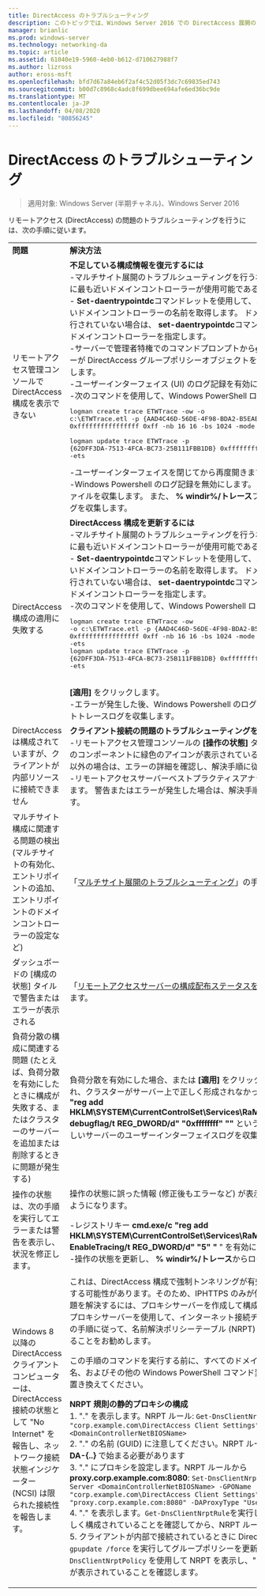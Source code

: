 ```yaml
---
title: DirectAccess のトラブルシューティング
description: このトピックでは、Windows Server 2016 での DirectAccess 展開のトラブルシューティングについて説明します。
manager: brianlic
ms.prod: windows-server
ms.technology: networking-da
ms.topic: article
ms.assetid: 61040e19-5960-4eb0-b612-d710627988f7
ms.author: lizross
author: eross-msft
ms.openlocfilehash: bfd7d67a84eb6f2af4c52d05f3dc7c69835ed743
ms.sourcegitcommit: b00d7c8968c4adc8f699dbee694afe6ed36bc9de
ms.translationtype: MT
ms.contentlocale: ja-JP
ms.lasthandoff: 04/08/2020
ms.locfileid: "80856245"
---
```

# <a name="troubleshooting-directaccess"></a>DirectAccess のトラブルシューティング

>適用対象: Windows Server (半期チャネル)、Windows Server 2016

リモートアクセス (DirectAccess) の問題のトラブルシューティングを行うには、次の手順に従います。  
  
|||  
|-|-|  
|**問題**|**解決方法**|  
|リモートアクセス管理コンソールで DirectAccess 構成を表示できない|**不足している構成情報を復元するには**<br />-マルチサイト展開のトラブルシューティングを行う場合は、エントリポイントに最も近いドメインコントローラーが使用可能であることを確認します。<br />- **Set-daentrypointdc**コマンドレットを使用して、エントリポイントに最も近いドメインコントローラーの名前を取得します。 ドメインコントローラーが実行されていない場合は、 **set-daentrypointdc**コマンドレットを使用して別のドメインコントローラーを指定します。<br />-サーバーで管理者特権でのコマンドプロンプトから**gpresult**を実行し、サーバーが DirectAccess グループポリシーオブジェクトを取得していることを確認します。<br />-ユーザーインターフェイス (UI) のログ記録を有効にします。<br />-次のコマンドを使用して、Windows PowerShell ログを開始します。<pre>logman create trace ETWTrace -ow -o c:\ETWTrace.etl -p {AAD4C46D-56DE-4F98-BDA2-B5EAEBDD2B04} 0xffffffffffffffff 0xff -nb 16 16 -bs 1024 -mode 0x2 -max 2048 -ets <br />logman update trace ETWTrace -p {62DFF3DA-7513-4FCA-BC73-25B111FBB1DB} 0xffffffffffffffff 0xff -ets</pre><repro>-ユーザーインターフェイスを閉じてから再度開きます。<br />-Windows Powershell のログ記録を無効にします。 イベントトレースログファイルを収集します。 また、 **% windir%/トレース**フォルダーからすべてのログを収集します。|  
|DirectAccess 構成の適用に失敗する|**DirectAccess 構成を更新するには**<br />-マルチサイト展開のトラブルシューティングを行う場合は、エントリポイントに最も近いドメインコントローラーが使用可能であることを確認します。<br />- **Set-daentrypointdc**コマンドレットを使用して、エントリポイントに最も近いドメインコントローラーの名前を取得します。 ドメインコントローラーが実行されていない場合は、 **set-daentrypointdc**コマンドレットを使用して別のドメインコントローラーを指定します。<br />-次のコマンドを使用して、Windows Powershell ログを開始します。<br /><pre>logman create trace ETWTrace -ow -o c:\ETWTrace.etl -p {AAD4C46D-56DE-4F98-BDA2-B5EAEBDD2B04} 0xffffffffffffffff 0xff -nb 16 16 -bs 1024 -mode 0x2 -max 2048 -ets<br />logman update trace ETWTrace -p {62DFF3DA-7513-4FCA-BC73-25B111FBB1DB} 0xffffffffffffffff 0xff -ets</pre>    <repro><br />**[適用]** をクリックします。<br />-エラーが発生した後、Windows Powershell のログ記録を無効にし、イベントトレースログを収集します。|  
|DirectAccess は構成されていますが、クライアントが内部リソースに接続できません|**クライアント接続の問題のトラブルシューティングを行うには**<br />-リモートアクセス管理コンソールの **[操作の状態]** タブをクリックし、すべてのコンポーネントに緑色のアイコンが表示されていることを確認します。 それ以外の場合は、エラーの詳細を確認し、解決手順に従います。<br />-リモートアクセスサーバーベストプラクティスアナライザー (BPA) を実行します。 警告またはエラーが発生した場合は、解決手順に従って問題を解決します。|  
|マルチサイト構成に関連する問題の検出 (マルチサイトの有効化、エントリポイントの追加、エントリポイントのドメインコントローラーの設定など)|「[マルチサイト展開のトラブルシューティング](https://technet.microsoft.com/library/jj554657(v=ws.11).aspx)」の手順に従います。|  
|ダッシュボードの [構成の状態] タイルで警告またはエラーが表示される|「[リモートアクセスサーバーの構成配布ステータスを監視](https://technet.microsoft.com/library/jj574221(v=ws.11).aspx)する」の手順に従います。|  
|負荷分散の構成に関連する問題 (たとえば、負荷分散を有効にしたときに構成が失敗する、またはクラスターのサーバーを追加または削除するときに問題が発生する)|負荷分散を有効にした場合、または **[適用]** をクリックしたときに構成が更新され、クラスターがサーバー上で正しく形成されなかった場合は、 **cmd.exe/c "reg add HKLM\SYSTEM\CurrentControlSet\Services\RaMgmtSvc\Parameters/F/v debugflag/t REG_DWORD/d" "0xffffffff" ""** というコマンドを実行して、新しいサーバーのユーザーインターフェイスログを収集します。|  
|操作の状態は、次の手順を実行してエラーまたは警告を表示し、状況を修正します。|操作の状態に誤った情報 (修正後もエラーなど) が表示されている場合は、次のようになります。<p>-レジストリキー **cmd.exe/c "reg add HKLM\SYSTEM\CurrentControlSet\Services\RaMgmtSvc\Parameters/f/V EnableTracing/t REG_DWORD/d" "5" "** " を有効にします。<br />-操作の状態を更新し、 **% windir%/トレース**からログを収集します。|  
|Windows 8 以降の DirectAccess クライアントコンピューターは、DirectAccess 接続の状態として "No Internet" を報告し、ネットワーク接続状態インジケーター (NCSI) は限られた接続性を報告します。|これは、DirectAccess 構成で強制トンネリングが有効になっている場合に発生する可能性があります。そのため、IPHTTPS のみが使用されています。 この問題を解決するには、プロキシサーバーを作成して構成します。 次に、NCSI はプロキシサーバーを使用して、インターネット接続チェックを実行します。 次の手順に従って、名前解決ポリシーテーブル (NRPT) に静的プロキシを追加することをお勧めします。<p>この手順のコマンドを実行する前に、すべてのドメイン名、コンピューター名、およびその他の Windows PowerShell コマンド変数を、展開に適した値に置き換えてください。<p>**NRPT 規則の静的プロキシの構成**<br />1. "." を表示します。NRPT ルール: `Get-DnsClientNrptRule -GpoName "corp.example.com\DirectAccess Client Settings" -Server <DomainControllerNetBIOSName>`<br />2. "." の名前 (GUID) に注意してください。NRPT ルール。 名前 (GUID) は、 **DA-{..}** で始まる必要があります<br />3. "." にプロキシを設定します。NRPT ルールから**proxy.corp.example.com:8080**: `Set-DnsClientNrptRule -Name "DA-{..}" -Server <DomainControllerNetBIOSName> -GPOName "corp.example.com\DirectAccess Client Settings" -DAProxyServerName "proxy.corp.example.com:8080" -DAProxyType "UseProxyName"`<br />4. "." を表示します。`Get-DnsClientNrptRule`を実行し、 **Proxyfqdn: port**が正しく構成されていることを確認してから、NRPT ルールを再実行します。<br />5. クライアントが内部で接続されているときに DirectAccess クライアントで `gpupdate /force` を実行してグループポリシーを更新し、`Get-DnsClientNrptPolicy` を使用して NRPT を表示し、"." 規則に**Proxyfqdn: port**が表示されていることを確認します。|  
  


